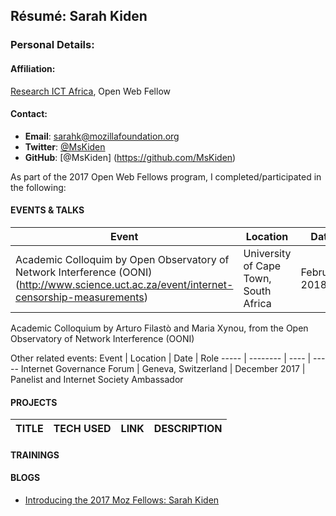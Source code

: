 ## Résumé: Sarah Kiden 	

### Personal Details:

#### Affiliation:
[Research ICT Africa](https://researchictafrica.net/), Open Web Fellow

#### Contact:
* **Email**: [sarahk@mozillafoundation.org](mailto:sarahk@mozillafoundation.org)
* **Twitter**: [@MsKiden](https://twitter.com/MsKiden)
* **GitHub**: [@MsKiden] (https://github.com/MsKiden)

As part of the 2017 Open Web Fellows program, I completed/participated in the following:

#### EVENTS & TALKS

Event | Location | Date | Role
----- | -------- | ---- | -----
Academic Colloquim by Open Observatory of Network Interference (OONI) (http://www.science.uct.ac.za/event/internet-censorship-measurements) | University of Cape Town, South Africa | February 2018 | Participant

Academic Colloquium by Arturo Filastò and Maria Xynou, from the Open Observatory of Network Interference (OONI)

Other related events:
Event | Location | Date | Role
----- | -------- | ---- | -----
Internet Governance Forum | Geneva, Switzerland | December 2017 | Panelist and Internet Society Ambassador

#### PROJECTS
TITLE | TECH USED | LINK | DESCRIPTION
----- | --------- | ---- | ------------

#### TRAININGS
  
#### BLOGS
* [Introducing the 2017 Moz Fellows: Sarah Kiden](https://medium.com/read-write-participate/mozilla-announces-15-new-fellows-for-science-advocacy-and-media-1bff27e97fc7)
